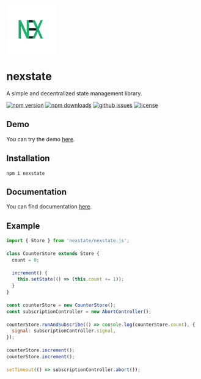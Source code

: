![nex logo](./logo.png)

# nexstate

A simple and decentralized state management library.

[![npm version](https://img.shields.io/npm/v/nexstate?style=for-the-badge)](https://npmjs.com/package/nexstate)
[![npm downloads](https://img.shields.io/npm/dw/nexstate?style=for-the-badge)](https://npmjs.com/package/nexstate)
[![github issues](https://img.shields.io/github/issues/Hawmex/nexstate?style=for-the-badge)](https://github.com/Hawmex/nexstate/issues)
[![license](https://img.shields.io/npm/l/nexstate?style=for-the-badge)](https://github.com/Hawmex/nexstate)

## Demo

You can try the demo [here](https://codepen.io/Hawmed/pen/PopmeOp).

## Installation

```
npm i nexstate
```

## Documentation

You can find documentation [here](https://hawmex.github.io/nexstate/).

## Example

```js
import { Store } from 'nexstate/nexstate.js';

class CounterStore extends Store {
  count = 0;

  increment() {
    this.setState(() => (this.count += 1));
  }
}

const counterStore = new CounterStore();
const subscriptionController = new AbortController();

counterStore.runAndSubscribe(() => console.log(counterStore.count), {
  signal: subscriptionController.signal,
});

counterStore.increment();
counterStore.increment();

setTimeout(() => subscriptionController.abort());
```

